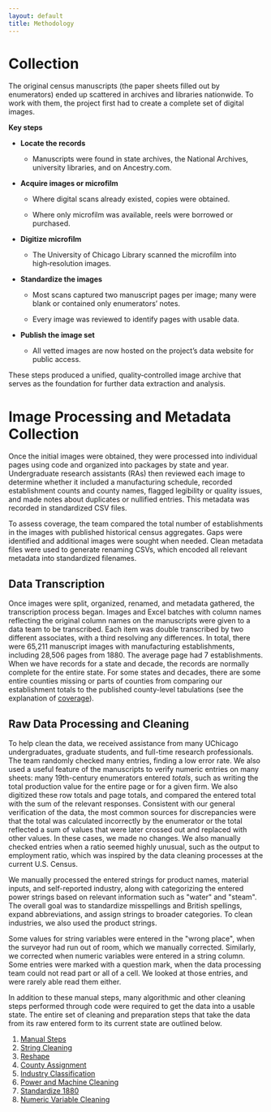 ```yaml
---
layout: default
title: Methodology
---
```


# Collection

The original census manuscripts (the paper sheets filled out by enumerators) ended up scattered in archives and libraries nationwide. To work with them, the project first had to create a complete set of digital images.

**Key steps**

- **Locate the records**
  
  - Manuscripts were found in state archives, the National Archives, university libraries, and on Ancestry.com.

- **Acquire images or microfilm**
  
  - Where digital scans already existed, copies were obtained.
  
  - Where only microfilm was available, reels were borrowed or purchased.

- **Digitize microfilm**
  
  - The University of Chicago Library scanned the microfilm into high‑resolution images.

- **Standardize the images**
  
  - Most scans captured two manuscript pages per image; many were blank or contained only enumerators’ notes.
  
  - Every image was reviewed to identify pages with usable data.

- **Publish the image set**
  
  - All vetted images are now hosted on the project’s data website for public access.

These steps produced a unified, quality‑controlled image archive that serves as the foundation for further data extraction and analysis.

# Image Processing and Metadata Collection

Once the initial images were obtained, they were processed into individual pages using code and organized into packages by state and year. Undergraduate research assistants (RAs) then reviewed each image to determine whether it included a manufacturing schedule, recorded establishment counts and county names, flagged legibility or quality issues, and made notes about duplicates or nullified entries. This metadata was recorded in standardized CSV files.

To assess coverage, the team compared the total number of establishments in the images with published historical census aggregates. Gaps were identified and additional images were sought when needed. Clean metadata files were used to generate renaming CSVs, which encoded all relevant metadata into standardized filenames.

## Data Transcription

Once images were split, organized, renamed, and metadata gathered, the transcription process began. Images and Excel batches with column names reflecting the original column names on the manuscripts were given to a data team to be transcribed. Each item was double transcribed by two different associates, with a third resolving any differences. In total, there were 65,211 manuscript images with manufacturing establishments, including 28,506 pages from 1880. The average page had 7 establishments. When we have records for a state and decade, the records are normally complete for the entire state. For some states and decades, there are some entire counties missing or parts of counties from comparing our establishment totals to the published county-level tabulations (see the explanation of [coverage](coverage.html)).

## Raw Data Processing and Cleaning

To help clean the data, we received assistance from many UChicago undergraduates, graduate students, and full-time research professionals. The team randomly checked many entries, finding a low error rate. We also used a useful feature of the manuscripts to verify numeric entries on many sheets: many 19th-century enumerators entered *totals*, such as writing the total production value for the entire page or for a given firm. We also digitized these row totals and page totals, and compared the entered total with the sum of the relevant responses. Consistent with our general verification of the data, the most common sources for discrepancies were that the total was calculated incorrectly by the enumerator or the total reflected a sum of values that were later crossed out and replaced with other values. In these cases, we made no changes. We also manually checked entries when a ratio seemed highly unusual, such as the output to employment ratio, which was inspired by the data cleaning processes at the current U.S. Census.

We manually processed the entered strings for product names, material inputs, and self-reported industry, along with categorizing the entered power strings based on relevant information such as "water" and "steam". The overall goal was to standardize misspellings and British spellings, expand abbreviations, and assign strings to broader categories. To clean industries, we also used the product strings.

Some values for string variables were entered in the "wrong place", when the surveyor had run out of room, which we manually corrected. Similarly, we corrected when numeric variables were entered in a string column. Some entries were marked with a question mark, when the data processing team could not read part or all of a cell. We looked at those entries, and were rarely able read them either.

In addition to these manual steps, many algorithmic and other cleaning steps performed through code were required to get the data into a usable state. The entire set of cleaning and preparation steps that take the data from its raw entered form to its current state are outlined below.

1. [Manual Steps](methodology_sub/1_manual_cleaning.html)
2. [String Cleaning](methodology_sub/2_string_cleaning.html)
3. [Reshape](methodology_sub/3_reshape.html)
4. [County Assignment](methodology_sub/4_county_assignment.html)
5. [Industry Classification](methodology_sub/5_industry_assignment.html)
6. [Power and Machine Cleaning](methodology_sub/6_power_machine_cleaning.html)
7. [Standardize 1880](methodology_sub/7_standardize_1880.html)
8. [Numeric Variable Cleaning](methodology_sub/8_variable_cleaning.html)


